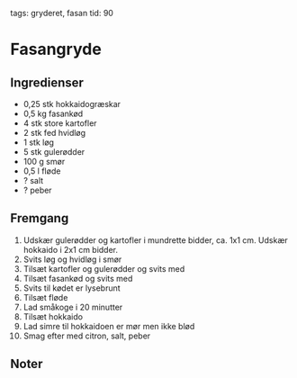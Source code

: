 tags: gryderet, fasan
tid: 90

# Fasangryde

## Ingredienser
  - 0,25 stk hokkaidogræskar
  - 0,5 kg fasankød
  - 4 stk store kartofler
  - 2 stk fed hvidløg
  - 1 stk løg
  - 5 stk gulerødder
  - 100 g smør
  - 0,5 l fløde
  - ? salt
  - ? peber

## Fremgang
  1. Udskær gulerødder og kartofler i mundrette bidder, ca. 1x1 cm. Udskær
     hokkaido i 2x1 cm bidder.
  2. Svits løg og hvidløg i smør
  3. Tilsæt kartofler og gulerødder og svits med
  4. Tilsæt fasankød og svits med
  5. Svits til kødet er lysebrunt
  6. Tilsæt fløde
  7. Lad småkoge i 20 minutter
  8. Tilsæt hokkaido
  9. Lad simre til hokkaidoen er mør men ikke blød
  10. Smag efter med citron, salt, peber

## Noter
